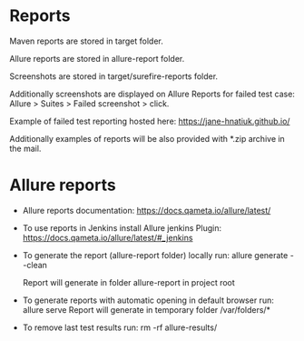 # Reports
Maven reports are stored in target folder.

Allure reports are stored in allure-report folder.

Screenshots are stored in target/surefire-reports folder.
 
Additionally screenshots are displayed on Allure Reports for failed test case:
 Allure > Suites > Failed <Name of Scenario> screenshot > click.
 
Example of failed test reporting hosted here:
https://jane-hnatiuk.github.io/
 
Additionally examples of reports will be also provided with *.zip archive in the mail.


# Allure reports  
- Allure reports documentation: 
https://docs.qameta.io/allure/latest/  

- To use reports in Jenkins install Allure jenkins Plugin: 
https://docs.qameta.io/allure/latest/#_jenkins

- To generate the report (allure-report folder) locally run: 
allure generate --clean

  Report will generate in folder allure-report in project root
- To generate reports with automatic opening in default browser run:
allure serve 
  Report will generate in temporary folder /var/folders/*
  
- To remove last test results run:
 rm -rf allure-results/


